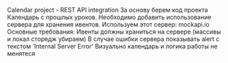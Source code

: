 Calendar project - REST API integration
За основу берем код проекта Календарь с прошлых уроков. Необходимо добавить использование сервера для хранения ивентов. Используем этот сервер: mockapi.io
Основные требования:
Ивенты должны храниться на сервере (массивы и локал сторедж убираем)
В случае ошибки сервера показывать alert с текстом 'Internal Server Error'
Визуально календарь и логика работы не менятеся